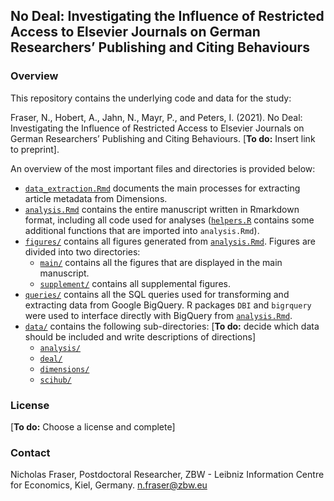 ## No Deal: Investigating the Influence of Restricted Access to Elsevier Journals on German Researchers’ Publishing and Citing Behaviours

### Overview

This repository contains the underlying code and data for the study:

Fraser, N., Hobert, A., Jahn, N., Mayr, P., and Peters, I. (2021). No Deal: Investigating the Influence of Restricted Access to Elsevier Journals on German Researchers’ Publishing and Citing Behaviours. [**To do:** Insert link to preprint].

An overview of the most important files and directories is provided below:

- [`data_extraction.Rmd`](data_extraction.Rmd) documents the main processes for extracting article metadata from Dimensions.
- [`analysis.Rmd`](analysis.Rmd) contains the entire manuscript written in Rmarkdown format, including all code used for analyses ([`helpers.R`](helpers.R) contains some additional functions that are imported into `analysis.Rmd`).
- [`figures/`](figures) contains all figures generated from [`analysis.Rmd`](analysis.Rmd). Figures are divided into two directories:
  - [`main/`](figures/main) contains all the figures that are displayed in the main manuscript.
  - [`supplement/`](figures/suppement) contains all supplemental figures.
- [`queries/`](queries) contains all the SQL queries used for transforming and extracting data from Google BigQuery. R packages `DBI` and `bigrquery` were used to interface directly with BigQuery from [`analysis.Rmd`](analysis.Rmd).
- [`data/`](data) contains the following sub-directories: [**To do:** decide which data should be included and write descriptions of directions]
  * [`analysis/`](data/analysis)
  * [`deal/`](data/deal) 
  * [`dimensions/`](data/dimensions)
  * [`scihub/`](data/scihub)

### License

[**To do:** Choose a license and complete]

### Contact

Nicholas Fraser, Postdoctoral Researcher, ZBW - Leibniz Information Centre for Economics, Kiel, Germany. [n.fraser@zbw.eu](mailto:n.fraser@zbw.eu)

